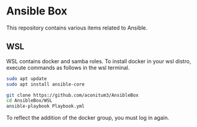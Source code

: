 # Ansible Box
This repository contains various items related to Ansible.

## WSL
WSL contains docker and samba roles. To install docker in your wsl distro, execute commands as follows in the wsl terminal.
```bash
sudo apt update
sudo apt install ansible-core

git clone https://github.com/aconitum3/AnsibleBox
cd AnsibleBox/WSL
ansible-playbook Playbook.yml
```
To reflect the addition of the docker group, you must log in again.